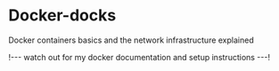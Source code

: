 # Docker-docks
Docker containers basics and the network infrastructure explained

!---
watch out for my docker documentation and setup instructions
---!
